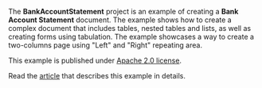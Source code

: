 ﻿The **BankAccountStatement** project is an example of creating a **Bank Account Statement** document. The example shows how to create a complex document that includes tables, nested tables and lists, as well as creating forms using tabulation. The example showcases a way  to create a two-columns page using "Left" and "Right" repeating area.

This example is published under [Apache 2.0 license](https://www.apache.org/licenses/LICENSE-2.0).

Read the [article](BankAccountStatement%20article.md) that describes this example in details.